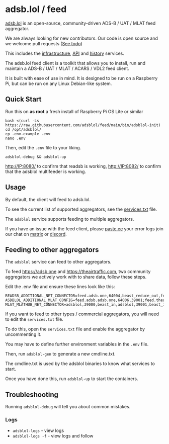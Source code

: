 # adsb.lol / feed


[adsb.lol](https://adsb.lol) is an open-source, community-driven ADS-B / UAT / MLAT feed aggregator.

We are always looking for new contributors. Our code is open source and we welcome pull requests ([See todo](https://adsb.lol/todo))

This includes the [infrastructure](https://github.com/adsblol/infra), [API](https://github.com/adsblol/api) and [history](httprs://github.com/adsblol/history) services.

The adsb.lol feed client is a toolkit that allows you to install, run and maintain a ADS-B / UAT / MLAT / ACARS / VDL2 feed client.

It is built with ease of use in mind. It is designed to be run on a Raspberry Pi, but can be run on any Linux Debian-like system.

## Quick Start
Run this on **as root** a fresh install of Raspberry Pi OS Lite or similar

```
bash <(curl -Ls https://raw.githubusercontent.com/adsblol/feed/main/bin/adsblol-init)
cd /opt/adsblol/
cp .env.example .env
nano .env
```

Then, edit the `.env` file to your liking.

```
adsblol-debug && adsblol-up
```
<http://IP:8080/> to confirm that readsb is working, <http://IP:8082/> to confirm that the adsblol multifeeder is working.

## Usage

By default, the client will feed to adsb.lol.

To see the current list of supported aggregators, see the [services.txt](services.txt) file.

The `adsblol` service supports feeding to multiple aggregators.

If you have an issue with the feed client, please [paste.ee](https://paste.ee) your error logs join our chat on [matrix](https://matrix.to/#/#adsblol:gatto.club) or [discord](https://adsb.lol/discord).

## Feeding to other aggregators

The `adsblol` service can feed to other aggregators.

To feed <https://adsb.one> and <https://theairtraffic.com>, two community aggregators we actively work with to share data, follow these steps.

Edit the .env file and ensure these lines look like this:

```
READSB_ADDITIONAL_NET_CONNECTOR=feed.adsb.one,64004,beast_reduce_out,feed.theairtraffic.com,30004,beast_reduce_out
ASDBLOL_ADDITIONAL_MLAT_CONFIG=feed.adsb.adsb.one,64006,39001;feed.theairtraffic.com,31090,39002
MLAT_MLATHUB_NET_CONNECTOR=adsblol,39000,beast_in,adsblol,39001,beast_in,adsblol,39002,beast_in
```

If you want to feed to other types / commercial aggregators, you will need to edit the `services.txt` file.

To do this, open the `services.txt` file and enable the aggregator by uncommenting it.

You may have to define further environment variables in the `.env` file.

Then, run `adsblol-gen` to generate a new cmdline.txt.

The cmdline.txt is used by the adsblol binaries to know what services to start.

Once you have done this, run `adsblol-up` to start the containers.

## Troubleshooting

Running `adsblol-debug` will tell you about common mistakes.

### Logs

- `adsblol-logs` - view logs
- `adsblol-logs -f` - view logs and follow

